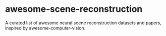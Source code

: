 # awesome-scene-reconstruction
A curated list of awesome neural scene reconstruction datasets and papers, inspired by awesome-computer-vision.
